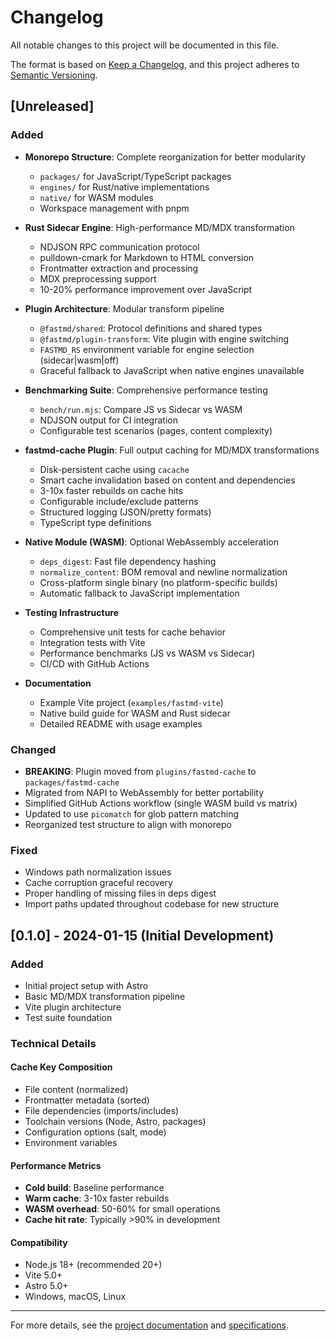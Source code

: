 # Changelog

All notable changes to this project will be documented in this file.

The format is based on [Keep a Changelog](https://keepachangelog.com/en/1.0.0/),
and this project adheres to [Semantic Versioning](https://semver.org/spec/v2.0.0.html).

## [Unreleased]

### Added
- **Monorepo Structure**: Complete reorganization for better modularity
  - `packages/` for JavaScript/TypeScript packages
  - `engines/` for Rust/native implementations
  - `native/` for WASM modules
  - Workspace management with pnpm

- **Rust Sidecar Engine**: High-performance MD/MDX transformation
  - NDJSON RPC communication protocol
  - pulldown-cmark for Markdown to HTML conversion
  - Frontmatter extraction and processing
  - MDX preprocessing support
  - 10-20% performance improvement over JavaScript

- **Plugin Architecture**: Modular transform pipeline
  - `@fastmd/shared`: Protocol definitions and shared types
  - `@fastmd/plugin-transform`: Vite plugin with engine switching
  - `FASTMD_RS` environment variable for engine selection (sidecar|wasm|off)
  - Graceful fallback to JavaScript when native engines unavailable

- **Benchmarking Suite**: Comprehensive performance testing
  - `bench/run.mjs`: Compare JS vs Sidecar vs WASM
  - NDJSON output for CI integration
  - Configurable test scenarios (pages, content complexity)

- **fastmd-cache Plugin**: Full output caching for MD/MDX transformations
  - Disk-persistent cache using `cacache`
  - Smart cache invalidation based on content and dependencies
  - 3-10x faster rebuilds on cache hits
  - Configurable include/exclude patterns
  - Structured logging (JSON/pretty formats)
  - TypeScript type definitions

- **Native Module (WASM)**: Optional WebAssembly acceleration
  - `deps_digest`: Fast file dependency hashing
  - `normalize_content`: BOM removal and newline normalization
  - Cross-platform single binary (no platform-specific builds)
  - Automatic fallback to JavaScript implementation

- **Testing Infrastructure**
  - Comprehensive unit tests for cache behavior
  - Integration tests with Vite
  - Performance benchmarks (JS vs WASM vs Sidecar)
  - CI/CD with GitHub Actions

- **Documentation**
  - Example Vite project (`examples/fastmd-vite`)
  - Native build guide for WASM and Rust sidecar
  - Detailed README with usage examples

### Changed
- **BREAKING**: Plugin moved from `plugins/fastmd-cache` to `packages/fastmd-cache`
- Migrated from NAPI to WebAssembly for better portability
- Simplified GitHub Actions workflow (single WASM build vs matrix)
- Updated to use `picomatch` for glob pattern matching
- Reorganized test structure to align with monorepo

### Fixed
- Windows path normalization issues
- Cache corruption graceful recovery
- Proper handling of missing files in deps digest
- Import paths updated throughout codebase for new structure

## [0.1.0] - 2024-01-15 (Initial Development)

### Added
- Initial project setup with Astro
- Basic MD/MDX transformation pipeline
- Vite plugin architecture
- Test suite foundation

### Technical Details

#### Cache Key Composition
- File content (normalized)
- Frontmatter metadata (sorted)
- File dependencies (imports/includes)
- Toolchain versions (Node, Astro, packages)
- Configuration options (salt, mode)
- Environment variables

#### Performance Metrics
- **Cold build**: Baseline performance
- **Warm cache**: 3-10x faster rebuilds
- **WASM overhead**: 50-60% for small operations
- **Cache hit rate**: Typically >90% in development

#### Compatibility
- Node.js 18+ (recommended 20+)
- Vite 5.0+
- Astro 5.0+
- Windows, macOS, Linux

---

For more details, see the [project documentation](./README.md) and [specifications](./specs/).